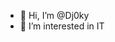 - 👋 Hi, I’m @Dj0ky
- 👀 I’m interested in IT

<!---
Dj0ky/Dj0ky is a ✨ special ✨ repository because its `README.md` (this file) appears on your GitHub profile.
You can click the Preview link to take a look at your changes.
--->
